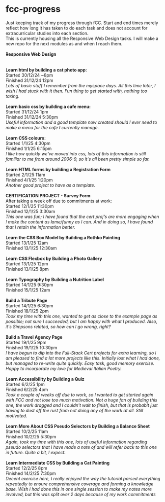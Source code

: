# fcc-progress
Just keeping track of my progress through fCC. Start and end times merely reflect how long it has taken to do each task and does not account for extracurricular studies into each section.\
This is currently housing all the Responsive Web Design tasks. I will make a new repo for the next modules as and when I reach them.\
\
**Responsive Web Design**\
\
\
**Learn html by building a cat photo app:**\
Started 30/12/24 ~8pm\
Finished 31/12/24 12pm\
_Lots of basic stuff I remember from the myspace days. All this time later, I wish I had stuck with it then. Fun thing to get started with, nothing too taxing._\
\
**Learn basic css by building a cafe menu:**\
Started 31/12/24 1pm\
Finished 31/12/24 5:30pm\
_Useful information and a good template now created should I ever need to make a menu for the cafe I currently manage._\
\
**Learn CSS colours:**\
Started 1/1/25 4:30pm\
Finished 1/1/25 6:15pm\
_I like how quickly we've moved into css, lots of this information is still familiar to me from around 2006-9, so it's all been pretty simple so far._\
\
**Learn HTML forms by building a Registration Form**\
Started 2/1/25 11am\
Finished 4/1/25 1:20pm\
_Another good project to have as a template._\
\
**CERTIFICATION PROJECT - Survey Form**\
After taking a week off due to commitments at work:\
Started 12/1/25 11:30pm\
Finished 12/1/25 3:30am\
_This one was fun; I have found that the cert proj's are more engaging when I make the content as lame/funny as I can. And in doing so, I have found that I retain the information better._\
\
**Learn the CSS Box Model by Building a Rothko Painting**\
Started 13/1/25 12am\
Finished 13/1/25 12:30am\
\
**Learn CSS Flexbox by Building a Photo Gallery**\
Started 13/1/25 12pm\
Finished 13/1/25 8pm\
\
**Learn Typography by Building a Nutrition Label**\
Started 14/1/25 9:30pm\
Finished 15/1/25 12am\
\
**Build a Tribute Page**\
Started 14/1/25 6:30pm\
Finished 18/1/25 2pm\
_Took my time with this one, wanted to get as close to the example page as possible; not sure I succeeded, but I am happy with what I produced. Also, it's Simpsons related, so how can I go wrong, right?_\
\
**Build a Travel Agency Page**\
Started 19/1/25 9pm\
Finished 19/1/25 10:30pm\
_I have begun to dip into the Full-Stack Cert projects for extra learning, so I am pleased to find a lot more projects like this._
_Initially lost what I had done, but managed to re-write quite quickly. Easy task, good memory exercise. Happy to incorporate my love for Medieval Italian Poetry._\
\
**Learn Accessibility by Building a Quiz**\
Started 6/2/25 1pm\
Finished 6/2/25 4pm\
_Took a couple of weeks off due to work, so I wanted to get started again with FCC and not lose too much motivation. Not a huge fan of building this one, the work dragged and I couldn't wait to finish, but that is probablt just having to dust off the rust from not doing any of the work at all. Still motivated._\
\
**Learn More About CSS Pseudo Selectors by Building a Balance Sheet**\
Started 10/2/25 11am\
Finished 10/2/25 5:30pm\
_Again, took my time with this one, lots of useful information regarding pseudo selectors that I have made a note of and will refer back to this one in future. Quite a bit, I expect._\
\
**Learn Intermediate CSS by Building a Cat Painting**\
Started 12/2/25 8pm\
Finished 14/2/25 7:30pm\
_Decent exercise here, I really enjoyed the way the tutorial parsed everything repeatedly to ensure comprehensive coverage and forming a knowledge base. Wish I had done this in one single session to make my notes more involved, but this was split over 2 days because of my work commitments_
